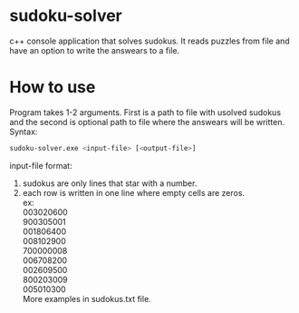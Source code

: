 # sudoku-solver
c++ console application that solves sudokus. It reads puzzles from file and have an option to write the answears to a file.

# How to use

Program takes 1-2 arguments. First is a path to file with usolved sudokus and the second is optional path to file where the answears will be written.
Syntax:
```bash
sudoku-solver.exe <input-file> [<output-file>]
```
input-file format:
  1. sudokus are only lines that star with a number.
  2. each row is written in one line where empty cells are zeros.<br />
ex: <br />
003020600<br />
900305001<br />
001806400<br />
008102900<br />
700000008<br />
006708200<br />
002609500<br />
800203009<br />
005010300<br />
More examples in sudokus.txt file.
